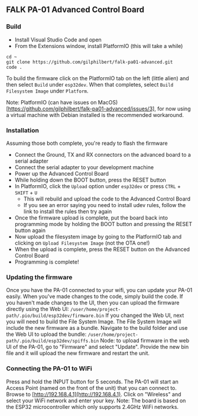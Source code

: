 ## FALK PA-01 Advanced Control Board

### Build
- Install Visual Studio Code and open
- From the Extensions window, install PlatformIO (this will take a while)

```
cd ~
git clone https://github.com/gilphilbert/falk-pa01-advanced.git
code .
```

To build the firmware click on the PlatformIO tab on the left (little alien) and then select `Build` under `esp32dev`. When that completes, select `Build Filesystem Image` under `Platform`.

Note: PlatformIO (can have issues on MacOS)[https://github.com/gilphilbert/falk-pa01-advanced/issues/3], for now using a virtual machine with Debian installed is the recommended workaround.

### Installation
Assuming those both complete, you're ready to flash the firmware
- Connect the Ground, TX and RX connectors on the advanced board to a serial adapter
- Connect the serial adapter to your development machine
- Power up the Advanced Control Board
- While holding down the BOOT button, press the RESET button
- In PlatformIO, click the `Upload` option under `esp32dev` or press `CTRL` + `SHIFT` + `U`
  - This will rebuild and upload the code to the Advanced Control Board
  - If you see an error saying you need to install udev rules, follow the link to install the rules then try again
- Once the firmware upload is complete, put the board back into programming mode by holding the BOOT button and pressing the RESET button again
- Now upload the filesystem image by going to the PlatformIO tab and clicking on `Upload Filesystem Image` (not the OTA one!)
- When the upload is complete, press the RESET button on the Advanced Control Board
- Programming is complete!

### Updating the firmware
Once you have the PA-01 connected to your wifi, you can update your PA-01 easily. When you've made changes to the code, simply build the code. If you haven't made changes to the UI, then you can upload the firmware directly using the Web UI:
    `/user/home/project-path/.pio/build/esp32dev/firmware.bin`
If you changed the Web UI, next you will need to build the File System Image. The File System Image will include the new firmware as a bundle. Navigate to the build folder and use the Web UI to upload the bundle:
  `/user/home/project-path/.pio/build/esp32dev/spiffs.bin`
Node: to upload firmware in the web UI of the PA-01, go to "Firmware" and select "Update". Provide the new bin file and it will upload the new firmware and restart the unit.

### Connecting the PA-01 to WiFi
Press and hold the INPUT button for 5 seconds. The PA-01 will start an Access Point (named on the front of the unit) that you can connect to. Browse to [http://192.168.4.1](http://192.168.4.1). Click on "Wireless" and select your WiFi network and enter your key.
Note: The board is based on the ESP32 microcontroller which only supports 2.4GHz WiFi networks.
